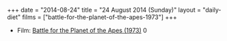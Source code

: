 +++
date = "2014-08-24"
title = "24 August 2014 (Sunday)"
layout = "daily-diet"
films = ["battle-for-the-planet-of-the-apes-1973"]
+++

<ul>
<li class="entry films">Film: <a href="/films/battle-for-the-planet-of-the-apes-1973">Battle for the Planet of the Apes (1973)</a> 0</li>
</ul>